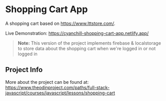 # Shopping Cart App

A shopping cart based on https://www.lttstore.com/.

Live Demonstration: https://cyanchill-shopping-cart-app.netlify.app/


> **Note:** This version of the project implements firebase & localstorage to store data about the shopping cart
> when we're logged in or not logged in


## Project Info

More about the project can be found at: https://www.theodinproject.com/paths/full-stack-javascript/courses/javascript/lessons/shopping-cart

